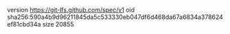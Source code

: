 version https://git-lfs.github.com/spec/v1
oid sha256:590a4b9d96211845da5c533330eb047df6d468da67a6834a378624ef81cbd34a
size 20855
